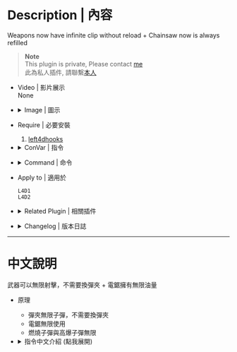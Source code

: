 
# Description | 內容
Weapons now have infinite clip without reload + Chainsaw now is always refilled

> __Note__ <br/>
This plugin is private, Please contact [me](https://github.com/fbef0102/Game-Private_Plugin#私人插件列表-private-plugins-list)<br/>
此為私人插件, 請聯繫[本人](https://github.com/fbef0102/Game-Private_Plugin#私人插件列表-private-plugins-list)

* Video | 影片展示
<br/>None

* <details><summary>Image | 圖示</summary>

    <br/>![l4d_infinite_clip_1](image/l4d_infinite_clip_1.gif)
    <br/>![l4d_infinite_clip_2](image/l4d_infinite_clip_2.gif)
    <br/>![l4d_infinite_clip_3](image/l4d_infinite_clip_3.gif)
</details>

* Require | 必要安裝
	1. [left4dhooks](https://forums.alliedmods.net/showthread.php?t=321696)

* <details><summary>ConVar | 指令</summary>

    * cfg/sourcemod/l4d_infinite_clip.cfg
        ```php
        // 0=Plugin off, 1=Plugin on.
        l4d_infinite_clip_enable "1"

        // Player with these flag can have infinite clip (Empty=Everyone, -1=No one)
        l4d_infinite_clip_flags ""

        // If 1, Enable infinite explosive and incendiary ammo
        l4d_infinite_clip_upgrade "0"

        // (L4D2) Empty string to allow all. Allow these weapon IDs being used in this plugin, separate by commas (no spaces). See plugin source code for more details.
        l4d_infinite_clip_weapon "1,2,3,4,5,6,7,8,9,10,11,12,13,14,15,16,17,18,19,20"
        ```
</details>

* <details><summary>Command | 命令</summary>
    
    None
</details>

* Apply to | 適用於
    ```
    L4D1
    L4D2
    ```

* <details><summary>Related Plugin | 相關插件</summary>

	1. [Reserve (Ammo) Control](https://forums.alliedmods.net/showthread.php?t=334274): Individually control weapons's reserve counts independent of the ammo_* cvars.
		* 每一種槍枝都有獨立的備用彈藥
</details>

* <details><summary>Changelog | 版本日誌</summary>

    * v1.0 (2024-3-25)
	    * Initial Release
</details>

- - - -
# 中文說明
武器可以無限射擊，不需要換彈夾 + 電鋸擁有無限油量

* 原理
    * 彈夾無限子彈，不需要換彈夾
    * 電鋸無限使用
    * 燃燒子彈與高爆子彈無限

* <details><summary>指令中文介紹 (點我展開)</summary>

    * cfg/sourcemod/l4d_infinite_clip.cfg
        ```php
        // 0=關閉插件, 1=啟動插件
        l4d_infinite_clip_enable "1"

        // 擁有這些權限的玩家，才能有無限子彈功能 (留白 = 任何人都能, -1: 無人)
        l4d_infinite_clip_flags ""

        // 為1時，燃燒子彈與高爆子彈無限
        l4d_infinite_clip_upgrade "0"

        // (L4D2) 空=允許全武器. 填入武器的ID，只允許這些武器可以使出空氣砲, 逗號分隔（不須空格）. 請打開源碼查看武器的ID列表
        l4d_infinite_clip_weapon "1,2,3,4,5,6,7,8,9,10,11,12,13,14,15,16,17,18,19,20"

        // (L4D1) 空=允許全武器. 填入武器的ID，只允許這些武器可以使出空氣砲, 逗號分隔（不須空格）. 請打開源碼查看武器的ID列表
       l4d_infinite_clip_weapon "1,2,3,4,5,6"
        ```
</details>